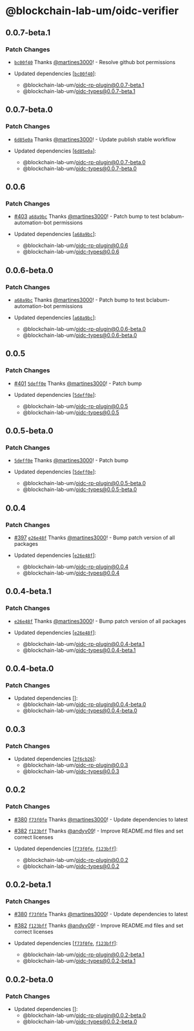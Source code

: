 # @blockchain-lab-um/oidc-verifier

## 0.0.7-beta.1

### Patch Changes

- [`bc00f40`](https://github.com/blockchain-lab-um/masca/commit/bc00f40f616692bf267564479bd02c499c31f1a2) Thanks [@martines3000](https://github.com/martines3000)! - Resolve github bot permissions

- Updated dependencies [[`bc00f40`](https://github.com/blockchain-lab-um/masca/commit/bc00f40f616692bf267564479bd02c499c31f1a2)]:
  - @blockchain-lab-um/oidc-rp-plugin@0.0.7-beta.1
  - @blockchain-lab-um/oidc-types@0.0.7-beta.1

## 0.0.7-beta.0

### Patch Changes

- [`6d85e0a`](https://github.com/blockchain-lab-um/masca/commit/6d85e0a338afc8838d219542a079587b9d13e053) Thanks [@martines3000](https://github.com/martines3000)! - Update publish stable workflow

- Updated dependencies [[`6d85e0a`](https://github.com/blockchain-lab-um/masca/commit/6d85e0a338afc8838d219542a079587b9d13e053)]:
  - @blockchain-lab-um/oidc-rp-plugin@0.0.7-beta.0
  - @blockchain-lab-um/oidc-types@0.0.7-beta.0

## 0.0.6

### Patch Changes

- [#403](https://github.com/blockchain-lab-um/masca/pull/403) [`a68a9bc`](https://github.com/blockchain-lab-um/masca/commit/a68a9bc4eedf65b62403ded901e68e425589cc9a) Thanks [@martines3000](https://github.com/martines3000)! - Patch bump to test bclabum-automation-bot permissions

- Updated dependencies [[`a68a9bc`](https://github.com/blockchain-lab-um/masca/commit/a68a9bc4eedf65b62403ded901e68e425589cc9a)]:
  - @blockchain-lab-um/oidc-rp-plugin@0.0.6
  - @blockchain-lab-um/oidc-types@0.0.6

## 0.0.6-beta.0

### Patch Changes

- [`a68a9bc`](https://github.com/blockchain-lab-um/masca/commit/a68a9bc4eedf65b62403ded901e68e425589cc9a) Thanks [@martines3000](https://github.com/martines3000)! - Patch bump to test bclabum-automation-bot permissions

- Updated dependencies [[`a68a9bc`](https://github.com/blockchain-lab-um/masca/commit/a68a9bc4eedf65b62403ded901e68e425589cc9a)]:
  - @blockchain-lab-um/oidc-rp-plugin@0.0.6-beta.0
  - @blockchain-lab-um/oidc-types@0.0.6-beta.0

## 0.0.5

### Patch Changes

- [#401](https://github.com/blockchain-lab-um/masca/pull/401) [`5deff0e`](https://github.com/blockchain-lab-um/masca/commit/5deff0e6b2371f944a103ee8ee5edd4b36f02ad9) Thanks [@martines3000](https://github.com/martines3000)! - Patch bump

- Updated dependencies [[`5deff0e`](https://github.com/blockchain-lab-um/masca/commit/5deff0e6b2371f944a103ee8ee5edd4b36f02ad9)]:
  - @blockchain-lab-um/oidc-rp-plugin@0.0.5
  - @blockchain-lab-um/oidc-types@0.0.5

## 0.0.5-beta.0

### Patch Changes

- [`5deff0e`](https://github.com/blockchain-lab-um/masca/commit/5deff0e6b2371f944a103ee8ee5edd4b36f02ad9) Thanks [@martines3000](https://github.com/martines3000)! - Patch bump

- Updated dependencies [[`5deff0e`](https://github.com/blockchain-lab-um/masca/commit/5deff0e6b2371f944a103ee8ee5edd4b36f02ad9)]:
  - @blockchain-lab-um/oidc-rp-plugin@0.0.5-beta.0
  - @blockchain-lab-um/oidc-types@0.0.5-beta.0

## 0.0.4

### Patch Changes

- [#397](https://github.com/blockchain-lab-um/masca/pull/397) [`e26e48f`](https://github.com/blockchain-lab-um/masca/commit/e26e48f43265ad880da109bda468c92cdd036f85) Thanks [@martines3000](https://github.com/martines3000)! - Bump patch version of all packages

- Updated dependencies [[`e26e48f`](https://github.com/blockchain-lab-um/masca/commit/e26e48f43265ad880da109bda468c92cdd036f85)]:
  - @blockchain-lab-um/oidc-rp-plugin@0.0.4
  - @blockchain-lab-um/oidc-types@0.0.4

## 0.0.4-beta.1

### Patch Changes

- [`e26e48f`](https://github.com/blockchain-lab-um/masca/commit/e26e48f43265ad880da109bda468c92cdd036f85) Thanks [@martines3000](https://github.com/martines3000)! - Bump patch version of all packages

- Updated dependencies [[`e26e48f`](https://github.com/blockchain-lab-um/masca/commit/e26e48f43265ad880da109bda468c92cdd036f85)]:
  - @blockchain-lab-um/oidc-rp-plugin@0.0.4-beta.1
  - @blockchain-lab-um/oidc-types@0.0.4-beta.1

## 0.0.4-beta.0

### Patch Changes

- Updated dependencies []:
  - @blockchain-lab-um/oidc-rp-plugin@0.0.4-beta.0
  - @blockchain-lab-um/oidc-types@0.0.4-beta.0

## 0.0.3

### Patch Changes

- Updated dependencies [[`2f6cb26`](https://github.com/blockchain-lab-um/masca/commit/2f6cb26eb02cd330b604acd2c1d1431b0c0edd8b)]:
  - @blockchain-lab-um/oidc-rp-plugin@0.0.3
  - @blockchain-lab-um/oidc-types@0.0.3

## 0.0.2

### Patch Changes

- [#380](https://github.com/blockchain-lab-um/masca/pull/380) [`f73f0fe`](https://github.com/blockchain-lab-um/masca/commit/f73f0feccdec5ef62b9dec62abb1adaeb63b6be7) Thanks [@martines3000](https://github.com/martines3000)! - Update dependencies to latest

- [#382](https://github.com/blockchain-lab-um/masca/pull/382) [`f123bff`](https://github.com/blockchain-lab-um/masca/commit/f123bff9829ea08dae81a57c98cb6c34612b7fc3) Thanks [@andyv09](https://github.com/andyv09)! - Improve README.md files and set correct licenses

- Updated dependencies [[`f73f0fe`](https://github.com/blockchain-lab-um/masca/commit/f73f0feccdec5ef62b9dec62abb1adaeb63b6be7), [`f123bff`](https://github.com/blockchain-lab-um/masca/commit/f123bff9829ea08dae81a57c98cb6c34612b7fc3)]:
  - @blockchain-lab-um/oidc-rp-plugin@0.0.2
  - @blockchain-lab-um/oidc-types@0.0.2

## 0.0.2-beta.1

### Patch Changes

- [#380](https://github.com/blockchain-lab-um/masca/pull/380) [`f73f0fe`](https://github.com/blockchain-lab-um/masca/commit/f73f0feccdec5ef62b9dec62abb1adaeb63b6be7) Thanks [@martines3000](https://github.com/martines3000)! - Update dependencies to latest

- [#382](https://github.com/blockchain-lab-um/masca/pull/382) [`f123bff`](https://github.com/blockchain-lab-um/masca/commit/f123bff9829ea08dae81a57c98cb6c34612b7fc3) Thanks [@andyv09](https://github.com/andyv09)! - Improve README.md files and set correct licenses

- Updated dependencies [[`f73f0fe`](https://github.com/blockchain-lab-um/masca/commit/f73f0feccdec5ef62b9dec62abb1adaeb63b6be7), [`f123bff`](https://github.com/blockchain-lab-um/masca/commit/f123bff9829ea08dae81a57c98cb6c34612b7fc3)]:
  - @blockchain-lab-um/oidc-rp-plugin@0.0.2-beta.1
  - @blockchain-lab-um/oidc-types@0.0.2-beta.1

## 0.0.2-beta.0

### Patch Changes

- Updated dependencies []:
  - @blockchain-lab-um/oidc-rp-plugin@0.0.2-beta.0
  - @blockchain-lab-um/oidc-types@0.0.2-beta.0
